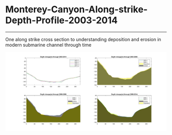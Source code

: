 # Monterey-Canyon-Along-strike-Depth-Profile-2003-2014
------
One along strike cross section to understanding deposition and erosion in modern submarine channel through time

![Along-strike depth profile of Monterey Canyon](https://github.com/hangdeng/Monterey-Canyon-Along-strike-Depth-Profile-2003-2014/blob/master/montereyplotfig.jpg)
